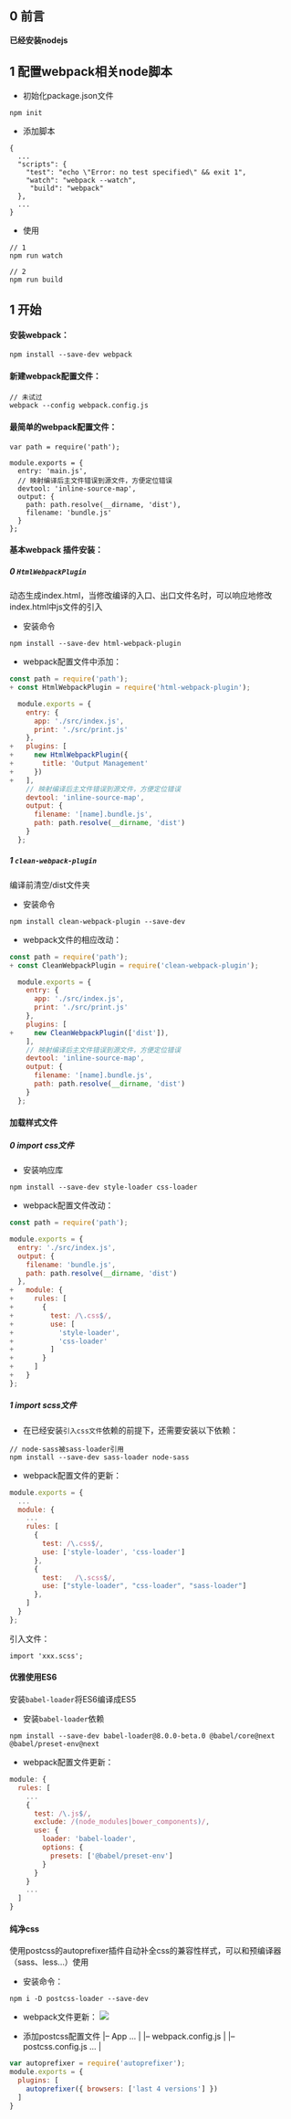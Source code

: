## 0 前言
**已经安装nodejs**

## 1 配置webpack相关node脚本
- 初始化package.json文件
```
npm init
```
- 添加脚本
```
{
  ...
  "scripts": {
    "test": "echo \"Error: no test specified\" && exit 1",
    "watch": "webpack --watch",
     "build": "webpack"
  },
  ...
}
```

- 使用
```
// 1
npm run watch

// 2
npm run build
```

## 1 开始
#### 安装webpack：
```
npm install --save-dev webpack
```
#### 新建webpack配置文件：
```
// 未试过
webpack --config webpack.config.js
```

#### 最简单的webpack配置文件：
```
var path = require('path');

module.exports = {
  entry: 'main.js',
  // 映射编译后主文件错误到源文件，方便定位错误
  devtool: 'inline-source-map',
  output: {
    path: path.resolve(__dirname, 'dist'),
    filename: 'bundle.js'
  }
};
```

#### 基本webpack 插件安装：
##### 0 `HtmlWebpackPlugin`
动态生成index.html，当修改编译的入口、出口文件名时，可以响应地修改index.html中js文件的引入

- 安装命令
```
npm install --save-dev html-webpack-plugin
```
- webpack配置文件中添加：
```javascript
const path = require('path');
+ const HtmlWebpackPlugin = require('html-webpack-plugin');

  module.exports = {
    entry: {
      app: './src/index.js',
      print: './src/print.js'
    },
+   plugins: [
+     new HtmlWebpackPlugin({
+       title: 'Output Management'
+     })
+   ],
    // 映射编译后主文件错误到源文件，方便定位错误
    devtool: 'inline-source-map',
    output: {
      filename: '[name].bundle.js',
      path: path.resolve(__dirname, 'dist')
    }
  };
```

##### 1 `clean-webpack-plugin`
编译前清空/dist文件夹
- 安装命令
```
npm install clean-webpack-plugin --save-dev
```

- webpack文件的相应改动：
```javascript
const path = require('path');
+ const CleanWebpackPlugin = require('clean-webpack-plugin');

  module.exports = {
    entry: {
      app: './src/index.js',
      print: './src/print.js'
    },
    plugins: [
+     new CleanWebpackPlugin(['dist']),
    ],
    // 映射编译后主文件错误到源文件，方便定位错误
    devtool: 'inline-source-map',
    output: {
      filename: '[name].bundle.js',
      path: path.resolve(__dirname, 'dist')
    }
  };
```

#### 加载样式文件
##### 0 import css文件
- 安装响应库
```
npm install --save-dev style-loader css-loader
```

- webpack配置文件改动：
```javascript
const path = require('path');

module.exports = {
  entry: './src/index.js',
  output: {
    filename: 'bundle.js',
    path: path.resolve(__dirname, 'dist')
  },
+   module: {
+     rules: [
+       {
+         test: /\.css$/,
+         use: [
+           'style-loader',
+           'css-loader'
+         ]
+       }
+     ]
+   }
};
```

##### 1 import scss文件
- 在已经安装`引入css文件`依赖的前提下，还需要安装以下依赖：
```
// node-sass被sass-loader引用
npm install --save-dev sass-loader node-sass
```

- webpack配置文件的更新：
```javascript
module.exports = {
  ...
  module: {
    ...
    rules: [
      {
        test: /\.css$/,
        use: ['style-loader', 'css-loader']
      },
      {
        test:   /\.scss$/,
        use: ["style-loader", "css-loader", "sass-loader"]
      },
    ]
  }
};
```
引入文件：
```
import 'xxx.scss';
```

#### 优雅使用ES6
安装`babel-loader`将ES6编译成ES5

- 安装`babel-loader`依赖
```
npm install --save-dev babel-loader@8.0.0-beta.0 @babel/core@next @babel/preset-env@next
```

- webpack配置文件更新：
```javascript
module: {
  rules: [
    ...
    {
      test: /\.js$/,
      exclude: /(node_modules|bower_components)/,
      use: {
        loader: 'babel-loader',
        options: {
          presets: ['@babel/preset-env']
        }
      }
    }
    ...
  ]
}
```

#### 纯净css
使用postcss的autoprefixer插件自动补全css的兼容性样式，可以和预编译器（sass、less...）使用

- 安装命令：
```
npm i -D postcss-loader --save-dev
```

- webpack文件更新：
![](https://user-images.githubusercontent.com/25907273/32371487-07d45fb6-c05f-11e7-9cb3-ada98d9e8aec.png)

- 添加postcss配置文件
|– App
...
| |– webpack.config.js
| |– postcss.config.js
...
| 
```javascript
var autoprefixer = require('autoprefixer');
module.exports = {
  plugins: [
    autoprefixer({ browsers: ['last 4 versions'] })
  ]
}
```

